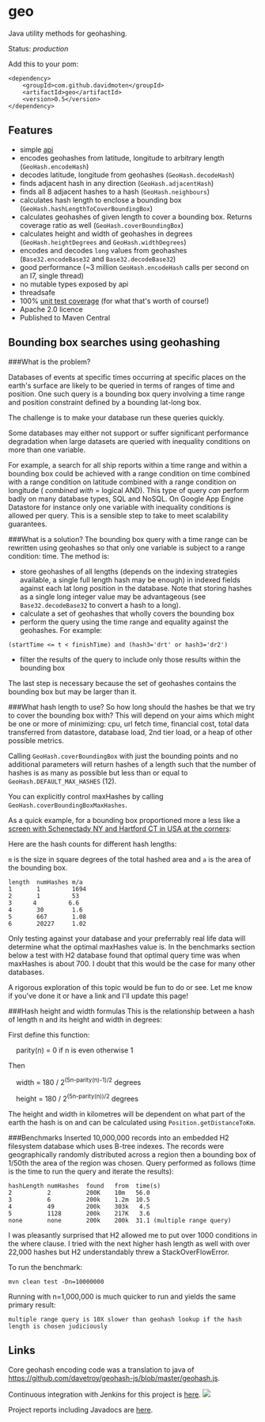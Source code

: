 geo
===

Java utility methods for geohashing.

Status: *production*

Add this to your pom:

    <dependency>
        <groupId>com.github.davidmoten</groupId>
        <artifactId>geo</artifactId>
        <version>0.5</version>
    </dependency>

Features
----------
* simple [api](https://xuml-tools.ci.cloudbees.com/job/geo%20site/site/apidocs/index.html)
* encodes geohashes from latitude, longitude to arbitrary length (`GeoHash.encodeHash`)
* decodes latitude, longitude from geohashes (`GeoHash.decodeHash`)
* finds adjacent hash in any direction (`GeoHash.adjacentHash`)
* finds all 8 adjacent hashes to a hash (`GeoHash.neighbours`)
* calculates hash length to enclose a bounding box (`GeoHash.hashLengthToCoverBoundingBox`)
* calculates geohashes of given length to cover a bounding box. Returns coverage ratio as well (`GeoHash.coverBoundingBox`)
* calculates height and width of geohashes in degrees (`GeoHash.heightDegrees` and `GeoHash.widthDegrees`)
* encodes and decodes `long` values from geohashes (`Base32.encodeBase32` and `Base32.decodeBase32`)
* good performance (~3 million `GeoHash.encodeHash` calls per second on an I7, single thread)
* no mutable types exposed by api
* threadsafe 
* 100% [unit test coverage](https://xuml-tools.ci.cloudbees.com/job/geo%20site/site/cobertura/index.html) (for what that's worth of course!)
* Apache 2.0 licence
* Published to Maven Central

Bounding box searches using geohashing
---------------------------------------

###What is the problem?

Databases of events at specific times occurring at specific places on the earth's surface are likely to be queried in terms of ranges of time and position. One such query is a bounding box query involving a time range and position constraint defined by a bounding lat-long box. 

The challenge is to make your database run these queries quickly. 

Some databases may either not support or suffer significant performance degradation when large datasets are queried with inequality conditions on more than one variable.

For example, a search for all ship reports within a time range and within a bounding box could be achieved with a range condition on time combined with a range condition on latitude combined with a range condition on longitude ( *combined with* = logical AND). This type of query *can* perform badly on many database types, SQL and NoSQL. On Google App Engine Datastore for instance only one variable with inequality conditions is allowed per query. This is a sensible step to take to meet scalability guarantees.

###What is a solution?
The bounding box query with a time range can be rewritten using geohashes so that only one variable is subject to a range condition: time.  The method is:

* store geohashes of all lengths (depends on the indexing strategies available, a single full length hash may be enough) in indexed fields against each lat long position in the database. Note that storing hashes as a single long integer value may be advantageous (see `Base32.decodeBase32` to convert a hash to a long).
* calculate a set of geohashes that wholly covers the bounding box
* perform the query using the time range and equality against the geohashes. For example:

```
(startTime <= t < finishTime) and (hash3='drt' or hash3='dr2')
```

* filter the results of the query to include only those results within the bounding box

The last step is necessary because the set of geohashes contains the bounding box but may be larger than it.

###What hash length to use?
So how long should the hashes be that we try to cover the bounding box with? This will depend on your aims which might be one or more of minimizing: cpu, url fetch time, financial cost, total data transferred from datastore, database load, 2nd tier load, or a heap of other possible metrics. 

Calling `GeoHash.coverBoundingBox` with just the bounding points and no additional parameters will return hashes of a length such that the number of hashes is as many as possible but less than or equal to `GeoHash.DEFAULT_MAX_HASHES` (12).

You can explicitly control maxHashes by calling `GeoHash.coverBoundingBoxMaxHashes`.

As a quick example, for a bounding box proportioned more a less like a [screen with Schenectady NY and Hartford CT in USA at the corners](https://maps.google.com.au/maps?q=schenectady+to+hartford&saddr=schenectady&daddr=hartford&hl=en&ll=42.287469,-73.265076&spn=1.692503,2.37854&sll=42.37072,-73.262329&sspn=1.690265,2.37854&geocode=FSNLjQIdj8WX-yml-HU1_W3eiTF6shJvjXCyGQ%3BFX9DfQId2-mq-ymlURHyEVPmiTGZWX3pqEqOzA&gl=au&t=m&z=9):

Here are the hash counts for different hash lengths:

`m` is the size in square degrees of the total hashed area and `a` is the area of the bounding box.

```
length  numHashes m/a    
1       1         1694   
2       1         53     
3      4         6.6    
4       30        1.6    
5       667       1.08   
6       20227     1.02   
```

Only testing against your database and your preferrably real life data will determine what the optimal maxHashes value is. In the benchmarks section below a test with H2 database found that optimal query time was when maxHashes is about 700. I doubt that this would be the case for many other databases. 

A rigorous exploration of this topic would be fun to do or see. Let me know if you've done it or have a link and I'll update this page!

###Hash height and width formulas
This is the relationship between a hash of length n and its height and width in degrees:

First define this function:

&nbsp;&nbsp;&nbsp;&nbsp;parity(n) = 0 if n is even otherwise 1

Then

&nbsp;&nbsp;&nbsp;&nbsp;width = 180 / 2<sup>(5n-parity(n)-1)/2</sup> degrees

&nbsp;&nbsp;&nbsp;&nbsp;height = 180 / 2<sup>(5n-parity(n))/2</sup> degrees

The height and width in kilometres will be dependent on what part of the earth the hash is on and can be calculated using `Position.getDistanceToKm`.

###Benchmarks
Inserted 10,000,000 records into an embedded H2 filesystem database which uses B-tree indexes. The records were geographically randomly distributed across a region then a bounding box of 1/50th the area of the region was chosen. Query performed as follows (time is the time to run the query and iterate the results):

```
hashLength numHashes  found   from  time(s) 
2          2          200K    10m   56.0    
3          6          200k    1.2m  10.5
4          49         200k    303k   4.5
5          1128       200k    217K   3.6
none       none       200k    200k  31.1 (multiple range query)
```
I was pleasantly surprised that H2 allowed me to put over 1000 conditions in the where clause. I tried with the next higher hash length as well with over 22,000 hashes but H2 understandably threw a StackOverFlowError.  

To run the benchmark:

```
mvn clean test -Dn=10000000
```

Running with n=1,000,000 is much quicker to run and yields the same primary result:

```
multiple range query is 10X slower than geohash lookup if the hash length is chosen judiciously
```

Links
-------

Core geohash encoding code was a translation to java of https://github.com/davetroy/geohash-js/blob/master/geohash.js.

Continuous integration with Jenkins for this project is [here](https://xuml-tools.ci.cloudbees.com/). <a href="https://xuml-tools.ci.cloudbees.com/"><img  src="http://web-static-cloudfront.s3.amazonaws.com/images/badges/BuiltOnDEV.png"/></a>
 
Project reports including Javadocs are [here](https://xuml-tools.ci.cloudbees.com/job/geo%20site/site/project-reports.html).

